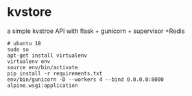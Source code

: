 # kvstore
a simple kvstroe API with flask + gunicorn + supervisor +Redis

```shell
# ubuntu 18
sudo su
apt-get install virtualenv
virtualenv env
source env/bin/activate
pip install -r requirements.txt
env/bin/gunicorn -D --workers 4 --bind 0.0.0.0:8000 alpine.wsgi:application
```